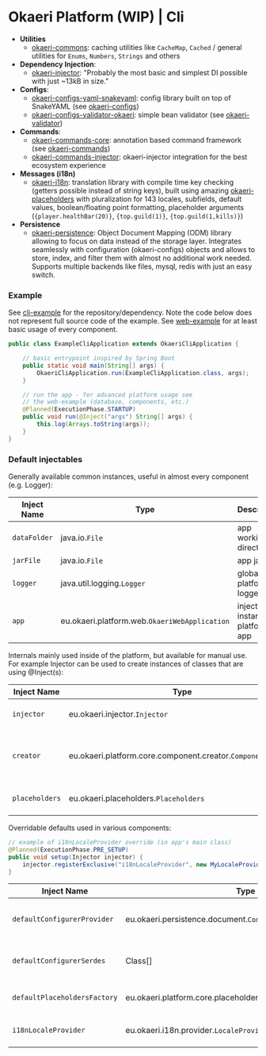 # Okaeri Platform (WIP) | Cli


- **Utilities**
    - [okaeri-commons](https://github.com/OkaeriPoland/okaeri-commons): caching utilities like `CacheMap`, `Cached` / general utilities for `Enums`, `Numbers`, `Strings` and others
- **Dependency Injection**:
    - [okaeri-injector](https://github.com/OkaeriPoland/okaeri-injector): "Probably the most basic and simplest DI possible with just ~13kB in size."
- **Configs**:
    - [okaeri-configs-yaml-snakeyaml](https://github.com/OkaeriPoland/okaeri-configs/tree/master/yaml-bukkit): config library built on top of SnakeYAML (see [okaeri-configs](https://github.com/OkaeriPoland/okaeri-configs))
    - [okaeri-configs-validator-okaeri](https://github.com/OkaeriPoland/okaeri-configs/tree/master/validator-okaeri): simple bean validator (see [okaeri-validator](https://github.com/OkaeriPoland/okaeri-validator))
- **Commands**:
    - [okaeri-commands-core](https://github.com/OkaeriPoland/okaeri-commands/tree/master/bukkit): annotation based command framework (see [okaeri-commands](https://github.com/OkaeriPoland/okaeri-commands))
    - [okaeri-commands-injector](https://github.com/OkaeriPoland/okaeri-commands/tree/master/injector): okaeri-injector integration for the best ecosystem experience
- **Messages (i18n)**
    - [okaeri-i18n](https://github.com/OkaeriPoland/okaeri-i18n): translation library with compile time key checking (getters possible instead of string keys),
      built using amazing [okaeri-placeholders](https://github.com/OkaeriPoland/okaeri-placeholders) with pluralization for 143 locales, subfields, default values, boolean/floating point formatting,
      placeholder arguments (`{player.healthBar(20)}`, `{top.guild(1)}`, `{top.guild(1,kills)}`)
- **Persistence**
    - [okaeri-persistence](https://github.com/OkaeriPoland/okaeri-persistence): Object Document Mapping (ODM) library allowing to focus on data instead of the storage layer. Integrates seamlessly
      with configuration (okaeri-configs) objects and allows to store, index, and filter them with almost no additional work needed. Supports multiple backends like files, mysql, redis with just an easy switch.

### Example

See [cli-example](https://github.com/OkaeriPoland/okaeri-platform/tree/master/cli-example) for the repository/dependency.
Note the code below does not represent full source code of the example. See [web-example](https://github.com/OkaeriPoland/okaeri-platform/tree/master/cli-example) for at least basic usage of every component.

```java
public class ExampleCliApplication extends OkaeriCliApplication {

    // basic entrypoint inspired by Spring Boot
    public static void main(String[] args) {
        OkaeriCliApplication.run(ExampleCliApplication.class, args);
    }

    // run the app - for advanced platform usage see
    // the web-example (database, components, etc.)
    @Planned(ExecutionPhase.STARTUP)
    public void run(@Inject("args") String[] args) {
        this.log(Arrays.toString(args));
    }
}
```

### Default injectables

Generally available common instances, useful in almost every component (e.g. Logger):

| Inject Name | Type | Description |
|-|-|-|
| `dataFolder` | java.io.`File` | app working directory |
| `jarFile` | java.io.`File` | app jar file |
| `logger` | java.util.logging.`Logger` | global platform logger |
| `app` | eu.okaeri.platform.web.`OkaeriWebApplication` | injectable instance of platform app |

Internals mainly used inside of the platform, but available for manual use. For example Injector can be used to create instances of classes that are using @Inject(s):

| Inject Name | Type | Description |
|-|-|-|
| `injector` | eu.okaeri.injector.`Injector` | instance of `okaeri-injector` used internally |
| `creator` | eu.okaeri.platform.core.component.creator.`ComponentCreator` | instance of ComponentCreator used for registering components |
| `placeholders` | eu.okaeri.placeholders.`Placeholders` | placeholders instance used for i18n |

Overridable defaults used in various components:

```java
// example of i18nLocaleProvider override (in app's main class)
@Planned(ExecutionPhase.PRE_SETUP)
public void setup(Injector injector) {
    injector.registerExclusive("i18nLocaleProvider", new MyLocaleProvider());
}
```

| Inject Name | Type | Description |
|-|-|-|
| `defaultConfigurerProvider` | eu.okaeri.persistence.document.`ConfigurerProvider` | default configuration provider for @Configuration, @Messages and others |
| `defaultConfigurerSerdes` | Class[] | list of default OkaeriSerdesPack(s) classes to be used with `defaultConfigurerProvider` |
| `defaultPlaceholdersFactory` | eu.okaeri.platform.core.placeholder.`DefaultPlaceholdersFactory` | default placeholders provider to be used e.g. in i18n |
| `i18nLocaleProvider` | eu.okaeri.i18n.provider.`LocaleProvider` | platform's locale provider for i18n components e.g. commands |
